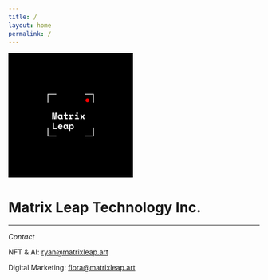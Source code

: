 ```yaml
---
title: /
layout: home
permalink: /
---
```


![image](logo.png)

# Matrix Leap Technology Inc. 
---


*Contact*

NFT & AI: ryan@matrixleap.art 

Digital Marketing: flora@matrixleap.art


